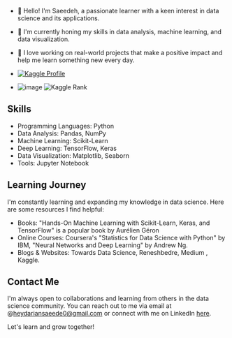 - 👋 Hello! I'm Saeedeh, a passionate learner with a keen interest in data science and its applications.
- 🌱 I'm currently honing my skills in data analysis, machine learning, and data visualization.
- 👀 I love working on real-world projects that make a positive impact and help me learn something new every day.
- [![Kaggle Profile](https://img.shields.io/badge/Kaggle-saeedeheydarian-blue?style=flat-square&logo=kaggle)](https://www.kaggle.com/saeedeheydarian)

- ![image](https://www.kaggle.com/static/images/tiers/expert@192.png)
![Kaggle Rank](https://www.kaggle.com/rankings?group=notebooks)



 ## Skills
- Programming Languages: Python
- Data Analysis: Pandas, NumPy
- Machine Learning: Scikit-Learn
- Deep Learning: TensorFlow, Keras
- Data Visualization: Matplotlib, Seaborn
- Tools: Jupyter Notebook

## Learning Journey

I'm constantly learning and expanding my knowledge in data science. Here are some resources I find helpful:

- Books: "Hands-On Machine Learning with Scikit-Learn, Keras, and TensorFlow" is a popular book by Aurélien Géron
- Online Courses: Coursera's "Statistics for Data Science with Python" by IBM, "Neural Networks and Deep Learning" by Andrew Ng.
- Blogs & Websites: Towards Data Science, Reneshbedre, Medium , Kaggle.

## Contact Me

I'm always open to collaborations and learning from others in the data science community. You can reach out to me via email at @heydariansaeede0@gmail.com or connect with me on LinkedIn [here](https://www.linkedin.com/in/saeedeh-heydarian-02a593240/).

Let's learn and grow together!
